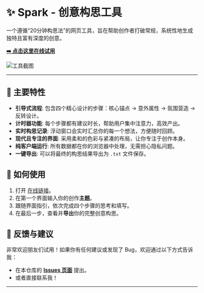 # ✨ Spark - 创意构思工具

一个遵循“20分钟构思法”的网页工具，旨在帮助创作者打破常规，系统性地生成独特且富有深度的创意。

**[➡️ 点击这里在线试用](https://wulideng.github.io/spark/)**

![工具截图](<img width="1124" height="962" alt="image" src="https://github.com/user-attachments/assets/e617f49e-1e13-44ca-8e24-ec9920c1c0d0" />
)

---

## 🚀 主要特性

- **引导式流程**: 包含四个精心设计的步骤：核心锚点 -> 意外属性 -> 氛围营造 -> 反转设计。
- **计时器功能**: 每个步骤都有建议时长，帮助用户集中注意力，高效产出。
- **实时构思记录**: 浮动窗口会实时汇总你的每一个想法，方便随时回顾。
- **现代且专注的界面**: 采用柔和的色彩与紧凑的布局，让你专注于创作本身。
- **纯客户端运行**: 所有数据都在你的浏览器中处理，无需担心隐私问题。
- **一键导出**: 可以将最终的构思结果导出为 `.txt` 文件保存。

## 🔧 如何使用

1.  打开 [在线链接](https://<你的用户名>.github.io/<仓库名>/)。
2.  在第一个界面输入你的创作**主题**。
3.  跟随界面指引，依次完成四个步骤的思考和填写。
4.  在最后一步，查看并**导出**你的完整创意构思。

## 💬 反馈与建议

非常欢迎朋友们试用！如果你有任何建议或发现了 Bug，欢迎通过以下方式告诉我：
- 在本仓库的 **[Issues 页面](https://github.com/<你的用户名>/<仓库名>/issues)** 提出。
- 或者直接联系我！

---
